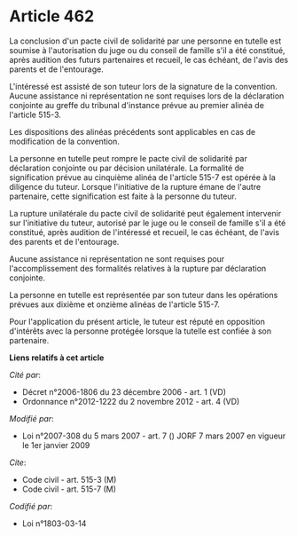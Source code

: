# Article 462

La conclusion d'un pacte civil de solidarité par une personne en tutelle est soumise à l'autorisation du juge ou du conseil
de famille s'il a été constitué, après audition des futurs partenaires et recueil, le cas échéant, de l'avis des parents et
de l'entourage.

L'intéressé est assisté de son tuteur lors de la signature de la convention. Aucune assistance ni représentation ne sont
requises lors de la déclaration conjointe au greffe du tribunal d'instance prévue au premier alinéa de l'article 515-3.

Les dispositions des alinéas précédents sont applicables en cas de modification de la convention.

La personne en tutelle peut rompre le pacte civil de solidarité par déclaration conjointe ou par décision unilatérale. La
formalité de signification prévue au cinquième alinéa de l'article 515-7 est opérée à la diligence du tuteur. Lorsque
l'initiative de la rupture émane de l'autre partenaire, cette signification est faite à la personne du tuteur.

La rupture unilatérale du pacte civil de solidarité peut également intervenir sur l'initiative du tuteur, autorisé par le
juge ou le conseil de famille s'il a été constitué, après audition de l'intéressé et recueil, le cas échéant, de l'avis des
parents et de l'entourage.

Aucune assistance ni représentation ne sont requises pour l'accomplissement des formalités relatives à la rupture par
déclaration conjointe.

La personne en tutelle est représentée par son tuteur dans les opérations prévues aux dixième et onzième alinéas de l'article
515-7.

Pour l'application du présent article, le tuteur est réputé en opposition d'intérêts avec la personne protégée lorsque la
tutelle est confiée à son partenaire.

**Liens relatifs à cet article**

_Cité par_:

  - Décret n°2006-1806 du 23 décembre 2006 - art. 1 (VD)
  - Ordonnance n°2012-1222 du 2 novembre 2012 - art. 4 (VD)

_Modifié par_:

  - Loi n°2007-308 du 5 mars 2007 - art. 7 () JORF 7 mars 2007 en vigueur le 1er janvier 2009

_Cite_:

  - Code civil - art. 515-3 (M)
  - Code civil - art. 515-7 (M)

_Codifié par_:

  - Loi n°1803-03-14
